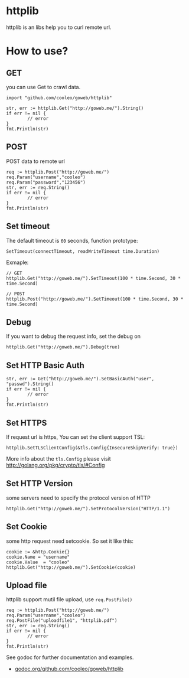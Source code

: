 # httplib
httplib is an libs help you to curl remote url.

# How to use?

## GET
you can use Get to crawl data.

	import "github.com/cooleo/goweb/httplib"
	
	str, err := httplib.Get("http://goweb.me/").String()
	if err != nil {
        	// error
	}
	fmt.Println(str)
	
## POST
POST data to remote url

	req := httplib.Post("http://goweb.me/")
	req.Param("username","cooleo")
	req.Param("password","123456")
	str, err := req.String()
	if err != nil {
        	// error
	}
	fmt.Println(str)

## Set timeout

The default timeout is `60` seconds, function prototype:

	SetTimeout(connectTimeout, readWriteTimeout time.Duration)

Exmaple:

	// GET
	httplib.Get("http://goweb.me/").SetTimeout(100 * time.Second, 30 * time.Second)
	
	// POST
	httplib.Post("http://goweb.me/").SetTimeout(100 * time.Second, 30 * time.Second)


## Debug

If you want to debug the request info, set the debug on

	httplib.Get("http://goweb.me/").Debug(true)
	
## Set HTTP Basic Auth

	str, err := Get("http://goweb.me/").SetBasicAuth("user", "passwd").String()
	if err != nil {
        	// error
	}
	fmt.Println(str)
	
## Set HTTPS

If request url is https, You can set the client support TSL:

	httplib.SetTLSClientConfig(&tls.Config{InsecureSkipVerify: true})
	
More info about the `tls.Config` please visit http://golang.org/pkg/crypto/tls/#Config	

## Set HTTP Version

some servers need to specify the protocol version of HTTP

	httplib.Get("http://goweb.me/").SetProtocolVersion("HTTP/1.1")
	
## Set Cookie

some http request need setcookie. So set it like this:

	cookie := &http.Cookie{}
	cookie.Name = "username"
	cookie.Value  = "cooleo"
	httplib.Get("http://goweb.me/").SetCookie(cookie)

## Upload file

httplib support mutil file upload, use `req.PostFile()`

	req := httplib.Post("http://goweb.me/")
	req.Param("username","cooleo")
	req.PostFile("uploadfile1", "httplib.pdf")
	str, err := req.String()
	if err != nil {
        	// error
	}
	fmt.Println(str)


See godoc for further documentation and examples.

* [godoc.org/github.com/cooleo/goweb/httplib](https://godoc.org/github.com/cooleo/goweb/httplib)
